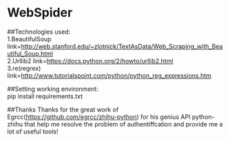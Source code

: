 # WebSpider
##Technologies used:</br>
1.BeautifulSoup link=http://web.stanford.edu/~zlotnick/TextAsData/Web_Scraping_with_Beautiful_Soup.html </br>
2.Urllib2 link=https://docs.python.org/2/howto/urllib2.html</br>
3.re(regrex) link=http://www.tutorialspoint.com/python/python_reg_expressions.htm</br>

##Setting working environment:</br>
pip install requirements.txt</br>

##Thanks
Thanks for the great work of Egrcc(https://github.com/egrcc/zhihu-python) for his genius API python-zhihu that help me resolve the problem of authentiffcation and provide me a lot of useful tools!
